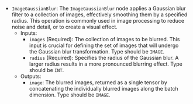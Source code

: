 - `ImageGaussianBlur`: The `ImageGaussianBlur` node applies a Gaussian blur filter to a collection of images, effectively smoothing them by a specified radius. This operation is commonly used in image processing to reduce noise and detail, or to create a visual effect.
    - Inputs:
        - `images` (Required): The collection of images to be blurred. This input is crucial for defining the set of images that will undergo the Gaussian blur transformation. Type should be `IMAGE`.
        - `radius` (Required): Specifies the radius of the Gaussian blur. A larger radius results in a more pronounced blurring effect. Type should be `INT`.
    - Outputs:
        - `image`: The blurred images, returned as a single tensor by concatenating the individually blurred images along the batch dimension. Type should be `IMAGE`.
